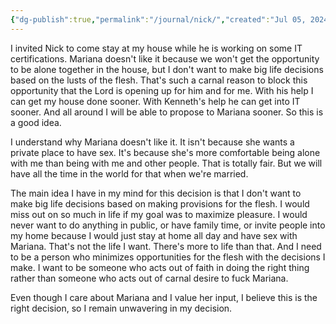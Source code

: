 ```yaml
---
{"dg-publish":true,"permalink":"/journal/nick/","created":"Jul 05, 2024, 3:59 PM"}
---
```



I invited Nick to come stay at my house while he is working on some IT certifications. Mariana doesn't like it because we won't get the opportunity to be alone together in the house, but I don't want to make big life decisions based on the lusts of the flesh. That's such a carnal reason to block this opportunity that the Lord is opening up for him and for me. With his help I can get my house done sooner. With Kenneth's help he can get into IT sooner. And all around I will be able to propose to Mariana sooner. So this is a good idea.

I understand why Mariana doesn't like it. It isn't because she wants a private place to have sex. It's because she's more comfortable being alone with me than being with me and other people. That is totally fair. But we will have all the time in the world for that when we're married.

The main idea I have in my mind for this decision is that I don't want to make big life decisions based on making provisions for the flesh. I would miss out on so much in life if my goal was to maximize pleasure. I would never want to do anything in public, or have family time, or invite people into my home because I would just stay at home all day and have sex with Mariana. That's not the life I want. There's more to life than that. And I need to be a person who minimizes opportunities for the flesh with the decisions I make. I want to be someone who acts out of faith in doing the right thing rather than someone who acts out of carnal desire to fuck Mariana.

Even though I care about Mariana and I value her input, I believe this is the right decision, so I remain unwavering in my decision. 